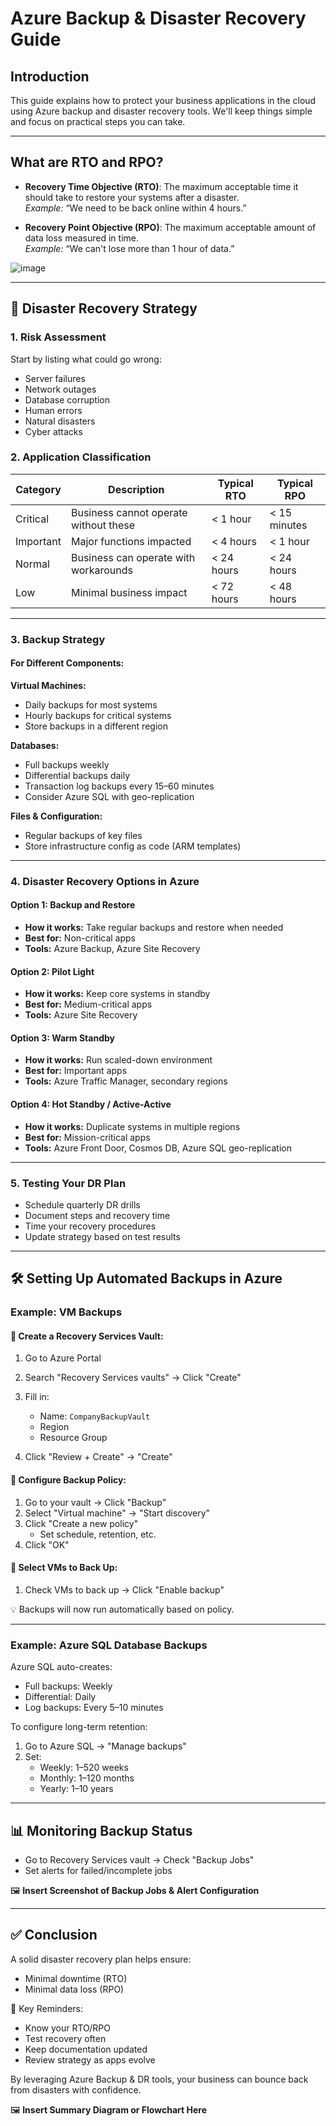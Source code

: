 
#  Azure Backup & Disaster Recovery Guide

##  Introduction
This guide explains how to protect your business applications in the cloud using Azure backup and disaster recovery tools. We'll keep things simple and focus on practical steps you can take.

---

##  What are RTO and RPO?

- **Recovery Time Objective (RTO)**: The maximum acceptable time it should take to restore your systems after a disaster.  
  *Example:* “We need to be back online within 4 hours.”

- **Recovery Point Objective (RPO)**: The maximum acceptable amount of data loss measured in time.  
  *Example:* “We can't lose more than 1 hour of data.”

![image](https://github.com/user-attachments/assets/f3856359-e5f0-4be3-be76-33149d3f6f2d)


---

## 🚨 Disaster Recovery Strategy

### 1. Risk Assessment

Start by listing what could go wrong:
- Server failures
- Network outages
- Database corruption
- Human errors
- Natural disasters
- Cyber attacks

### 2. Application Classification

| Category | Description                          | Typical RTO | Typical RPO |
|----------|--------------------------------------|-------------|-------------|
| Critical | Business cannot operate without these| < 1 hour    | < 15 minutes|
| Important| Major functions impacted             | < 4 hours   | < 1 hour    |
| Normal   | Business can operate with workarounds| < 24 hours  | < 24 hours  |
| Low      | Minimal business impact              | < 72 hours  | < 48 hours  |

---

### 3. Backup Strategy

#### For Different Components:

**Virtual Machines:**
- Daily backups for most systems
- Hourly backups for critical systems
- Store backups in a different region

**Databases:**
- Full backups weekly
- Differential backups daily
- Transaction log backups every 15–60 minutes
- Consider Azure SQL with geo-replication

**Files & Configuration:**
- Regular backups of key files
- Store infrastructure config as code (ARM templates)

---

### 4. Disaster Recovery Options in Azure

#### Option 1: Backup and Restore
- **How it works:** Take regular backups and restore when needed
- **Best for:** Non-critical apps
- **Tools:** Azure Backup, Azure Site Recovery

#### Option 2: Pilot Light
- **How it works:** Keep core systems in standby
- **Best for:** Medium-critical apps
- **Tools:** Azure Site Recovery

#### Option 3: Warm Standby
- **How it works:** Run scaled-down environment
- **Best for:** Important apps
- **Tools:** Azure Traffic Manager, secondary regions

#### Option 4: Hot Standby / Active-Active
- **How it works:** Duplicate systems in multiple regions
- **Best for:** Mission-critical apps
- **Tools:** Azure Front Door, Cosmos DB, Azure SQL geo-replication

---

### 5. Testing Your DR Plan
- Schedule quarterly DR drills
- Document steps and recovery time
- Time your recovery procedures
- Update strategy based on test results

---

## 🛠️ Setting Up Automated Backups in Azure

### Example: VM Backups

#### 🔹 Create a Recovery Services Vault:
1. Go to Azure Portal
2. Search "Recovery Services vaults" → Click "Create"
3. Fill in:
   - Name: `CompanyBackupVault`
   - Region
   - Resource Group

4. Click "Review + Create" → "Create"

#### 🔹 Configure Backup Policy:
1. Go to your vault → Click "Backup"
2. Select "Virtual machine" → "Start discovery"
3. Click "Create a new policy"
   - Set schedule, retention, etc.
4. Click "OK"

#### 🔹 Select VMs to Back Up:
1. Check VMs to back up → Click "Enable backup"

💡 Backups will now run automatically based on policy.

---

### Example: Azure SQL Database Backups

Azure SQL auto-creates:
- Full backups: Weekly
- Differential: Daily
- Log backups: Every 5–10 minutes

To configure long-term retention:
1. Go to Azure SQL → "Manage backups"
2. Set:
   - Weekly: 1–520 weeks
   - Monthly: 1–120 months
   - Yearly: 1–10 years

---

## 📊 Monitoring Backup Status

- Go to Recovery Services vault → Check "Backup Jobs"
- Set alerts for failed/incomplete jobs

🖼️ **Insert Screenshot of Backup Jobs & Alert Configuration**

---

## ✅ Conclusion

A solid disaster recovery plan helps ensure:
- Minimal downtime (RTO)
- Minimal data loss (RPO)

📝 Key Reminders:
- Know your RTO/RPO
- Test recovery often
- Keep documentation updated
- Review strategy as apps evolve

By leveraging Azure Backup & DR tools, your business can bounce back from disasters with confidence.

🖼️ **Insert Summary Diagram or Flowchart Here**
